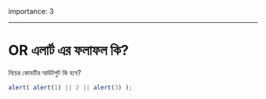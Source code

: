 importance: 3

---

# OR এলার্ট এর ফলাফল কি?

নিচের কোডটির আউটপুট কি হবে?

```js
alert( alert(1) || 2 || alert(3) );
```

